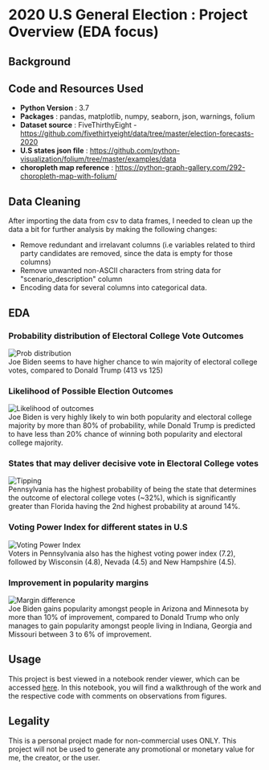 # 2020 U.S General Election : Project Overview (EDA focus)

**Background**
---

**Code and Resources Used**
---
- **Python Version** : 3.7
- **Packages** : pandas, matplotlib, numpy, seaborn, json, warnings, folium
- **Dataset source** : FiveThirthyEight - https://github.com/fivethirtyeight/data/tree/master/election-forecasts-2020
- **U.S states json file** : https://github.com/python-visualization/folium/tree/master/examples/data
- **choropleth map reference** : https://python-graph-gallery.com/292-choropleth-map-with-folium/

**Data Cleaning**
---
After importing the data from csv to data frames, I needed to clean up the data a bit for further analysis by making the following changes:
- Remove redundant and irrelavant columns (i.e variables related to third party candidates are removed, since the data is empty for those columns)
- Remove unwanted non-ASCII characters from string data for "scenario_description" column
- Encoding data for several columns into categorical data.

**EDA**
---
### Probability distribution of Electoral College Vote Outcomes
![Prob  distribution](https://user-images.githubusercontent.com/34255556/93668271-ea023e80-fabd-11ea-8c4d-2a3ac4879f6e.png)<br/>
Joe Biden seems to have higher chance to win majority of electoral college votes, compared to Donald Trump (413 vs 125)

### Likelihood of Possible Election Outcomes
![Likelihood of outcomes](https://user-images.githubusercontent.com/34255556/93668240-cdfe9d00-fabd-11ea-9974-524796456846.png)<br/>
Joe Biden is very highly likely to win both popularity and electoral college majority by more than 80% of probability, while Donald Trump is predicted to have less than 20% chance of winning both popularity and electoral college majority.

### States that may deliver decisive vote in Electoral College votes
![Tipping](https://user-images.githubusercontent.com/34255556/93668083-ef12be00-fabc-11ea-9a7d-2d0fb67676e7.PNG)<br/>
Pennsylvania has the highest probability of being the state that determines the outcome of electoral college votes (~32%), which is significantly greater than Florida having the 2nd highest probability at around 14%.

### Voting Power Index for different states in U.S
![Voting Power Index](https://user-images.githubusercontent.com/34255556/93668084-f0dc8180-fabc-11ea-91ce-be468cd88071.PNG)<br/>
Voters in Pennsylvania also has the highest voting power index (7.2), followed by Wisconsin (4.8), Nevada (4.5) and New Hampshire (4.5).

### Improvement in popularity margins
![Margin difference](https://user-images.githubusercontent.com/34255556/93668168-80823000-fabd-11ea-96fb-66a4ebad5268.PNG)<br/>
Joe Biden gains popularity amongst people in Arizona and Minnesota by more than 10% of improvement, compared to Donald Trump who only manages to gain popularity amongst people living in Indiana, Georgia and Missouri between 3 to 6% of improvement. 

**Usage**
---
This project is best viewed in a notebook render viewer, which can be accessed [here](https://nbviewer.jupyter.org/github/YXLiaw/2020-U.S-General-Election/blob/master/2020%20U.S%20General%20Election.ipynb). In this notebook, you will find a walkthrough of the work and the respective code with comments on observations from figures.

**Legality**
---
This is a personal project made for non-commercial uses ONLY. This project will not be used to generate any promotional or monetary value for me, the creator, or the user.
